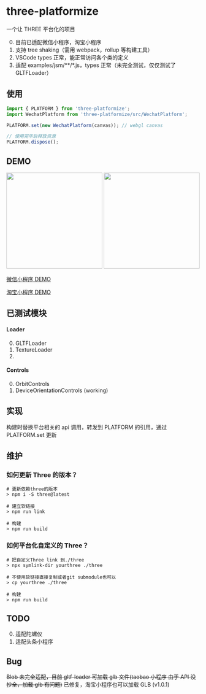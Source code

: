 # three-platformize

一个让 THREE 平台化的项目

0. 目前已适配微信小程序，淘宝小程序
1. 支持 tree shaking（需用 webpack，rollup 等构建工具）
2. VSCode types 正常，能正常访问各个类的定义
3. 适配 examples/jsm/\*\*/\*.js，types 正常（未完全测试，仅仅测试了 GLTFLoader）

## 使用

```js
import { PLATFORM } from 'three-platformize';
import WechatPlatform from 'three-platformize/src/WechatPlatform';

PLATFORM.set(new WechatPlatform(canvas)); // webgl canvas

// 使用完毕后释放资源
PLATFORM.dispose();
```

## DEMO

<div>
  <img src="https://raw.githubusercontent.com/deepkolos/three-platformize-demo-wechat/master/demo.gif" width="250" alt="" style="display:inline-block;"/>
  <img src="https://raw.githubusercontent.com/deepkolos/three-platformize-demo-taobao/master/demo.gif" width="250" alt="" style="display:inline-block;"/>
</div>

[微信小程序 DEMO](https://github.com/deepkolos/three-platformize-demo-wechat)

[淘宝小程序 DEMO](https://github.com/deepkolos/three-platformize-demo-taobao)

## 已测试模块

#### Loader

0. GLTFLoader
1. TextureLoader
2.

#### Controls

0. OrbitControls
1. DeviceOrientationControls (working)

## 实现

构建时替换平台相关的 api 调用，转发到 PLATFORM 的引用，通过 PLATFORM.set 更新

## 维护

### 如何更新 Three 的版本？

```shell
# 更新依赖three的版本
> npm i -S three@latest

# 建立软链接
> npm run link

# 构建
> npm run build
```

### 如何平台化自定义的 Three？

```shell
# 把自定义Three link 到./three
> npx symlink-dir yourthree ./three

# 不使用软链接直接复制或者git submodule也可以
> cp yourthree ./three

# 构建
> npm run build
```

## TODO

0. 适配陀螺仪
1. 适配头条小程序

## Bug

~~Blob 未完全适配，目前 gltf-loader 可加载 glb 文件(taobao 小程序 由于 API 没抄全，加载 glb 有问题)~~ 已修复，淘宝小程序也可以加载 GLB (v1.0.1)
